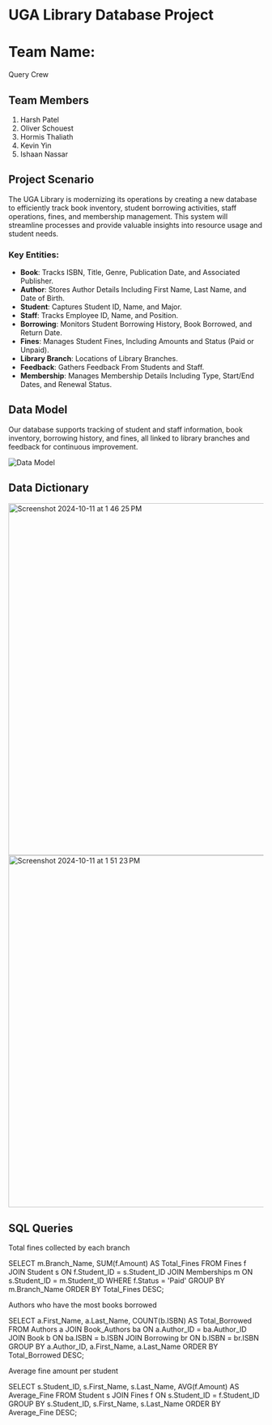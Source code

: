 # UGA Library Database Project

# Team Name:
Query Crew

## Team Members
1. Harsh Patel
2. Oliver Schouest
3. Hormis Thaliath
4. Kevin Yin
5. Ishaan Nassar

## Project Scenario

The UGA Library is modernizing its operations by creating a new database to efficiently track book inventory, student borrowing activities, staff operations, fines, and membership management. This system will streamline processes and provide valuable insights into resource usage and student needs.

### Key Entities:
- **Book**: Tracks ISBN, Title, Genre, Publication Date, and Associated Publisher.
- **Author**: Stores Author Details Including First Name, Last Name, and Date of Birth.
- **Student**: Captures Student ID, Name, and Major.
- **Staff**: Tracks Employee ID, Name, and Position.
- **Borrowing**: Monitors Student Borrowing History, Book Borrowed, and Return Date.
- **Fines**: Manages Student Fines, Including Amounts and Status (Paid or Unpaid).
- **Library Branch**: Locations of Library Branches.
- **Feedback**: Gathers Feedback From Students and Staff.
- **Membership**: Manages Membership Details Including Type, Start/End Dates, and Renewal Status.

## Data Model

Our database supports tracking of student and staff information, book inventory, borrowing history, and fines, all linked to library branches and feedback for continuous improvement.

![Data Model](data_model.png)

## Data Dictionary
<img width="694" alt="Screenshot 2024-10-11 at 1 46 25 PM" src="https://github.com/user-attachments/assets/c4c5ac1d-df87-4e6b-81e1-7c2ed5c99416">
<img width="694" alt="Screenshot 2024-10-11 at 1 51 23 PM" src="https://github.com/user-attachments/assets/653ff6b9-ce2b-4a3b-a8b0-ea76aa6cae66">


## SQL Queries
Total fines collected by each branch

SELECT m.Branch_Name, SUM(f.Amount) AS Total_Fines 
FROM Fines f 
JOIN Student s ON f.Student_ID = s.Student_ID 
JOIN Memberships m ON s.Student_ID = m.Student_ID 
WHERE f.Status = 'Paid' 
GROUP BY m.Branch_Name 
ORDER BY Total_Fines DESC;

Authors who have the most books borrowed

SELECT a.First_Name, a.Last_Name, COUNT(b.ISBN) AS Total_Borrowed 
FROM Authors a 
JOIN Book_Authors ba ON a.Author_ID = ba.Author_ID 
JOIN Book b ON ba.ISBN = b.ISBN 
JOIN Borrowing br ON b.ISBN = br.ISBN 
GROUP BY a.Author_ID, a.First_Name, a.Last_Name 
ORDER BY Total_Borrowed DESC;


Average fine amount per student

SELECT s.Student_ID, s.First_Name, s.Last_Name, AVG(f.Amount) AS Average_Fine 
FROM Student s 
JOIN Fines f ON s.Student_ID = f.Student_ID 
GROUP BY s.Student_ID, s.First_Name, s.Last_Name 
ORDER BY Average_Fine DESC;

